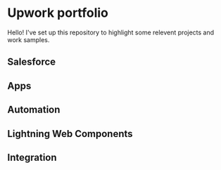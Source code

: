 # Upwork portfolio

Hello! I've set up this repository to highlight some relevent projects and work samples.

## Salesforce

## Apps
## Automation
## Lightning Web Components
## Integration